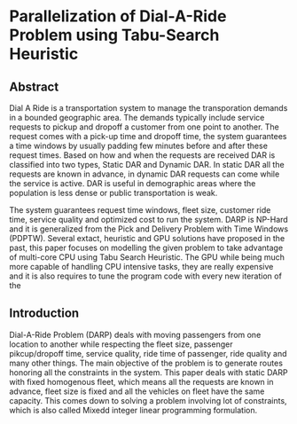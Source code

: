 # Parallelization of Dial-A-Ride Problem using Tabu-Search Heuristic

## Abstract

Dial A Ride is a transportation system to manage the transporation demands in a bounded geographic area. The demands typically include service requests to pickup and dropoff a customer from one point to another. The request comes with a pick-up time and dropoff time, the system guarantees a time windows by usually padding few minutes before and after these request times. Based on how and when the requests are received DAR is classified into two types, Static DAR and Dynamic DAR. In static DAR all the requests are known in advance, in dynamic DAR requests can come while the service is active. DAR is useful in demographic areas where the population is less dense or public transportation is weak.

The system guarantees request time windows, fleet size, customer ride time, service quality and optimized cost to run the system. DARP is NP-Hard and it is generalized from the Pick and Delivery Problem with Time Windows (PDPTW). Several extact, heuristic and GPU solutions have proposed in the past, this paper focuses on modelling the given problem to take advantage of multi-core CPU using Tabu Search Heuristic. The GPU while being much more capable of handling CPU intensive tasks, they are really expensive and it is also requires to tune the program code with every new iteration of the 


## Introduction

Dial-A-Ride Problem (DARP) deals with moving passengers from one location to another while respecting the fleet size, passenger pikcup/dropoff time, service quality, ride time of passenger, ride quality and many other things. The main objective of the problem is to generate routes honoring all the constraints in the system. This paper deals with static DARP with fixed homogenous fleet, which means all the requests are known in advance, fleet size is fixed and all the vehicles on fleet have the same capacity. This comes down to solving a problem involving lot of constraints, which is also called Mixedd integer linear programming formulation.



